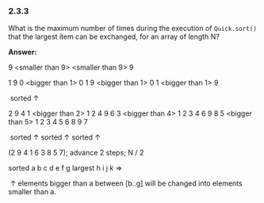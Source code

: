 ### 2.3.3

What is the maximum number of times during the execution of `Quick.sort()` that the largest item can be exchanged, for an array of length N?

**Answer:**



9 <smaller than 9>    <smaller than 9> 9

1 9 0 <bigger than 1>       0 1 9 <bigger than 1>        0 1 <bigger than 1> 9

​                                       sorted ↑



2 9 4 1 <bigger than 2>    1 2 4 9 6 3 <bigger than 4>   1 2 3 4 6 9 8 5 <bigger than 5>  1 2 3 4 5 6 8 9 7

​                                       sorted ↑                                         sorted  ↑                                               sorted  ↑ 

(2 9 4 1 6 3 8 5 7); advance 2 steps; N / 2



sorted a b c d e f g largest h i j k  =>    

​            ↑ elements bigger than a between [b..g] will be changed into elements smaller than a.
